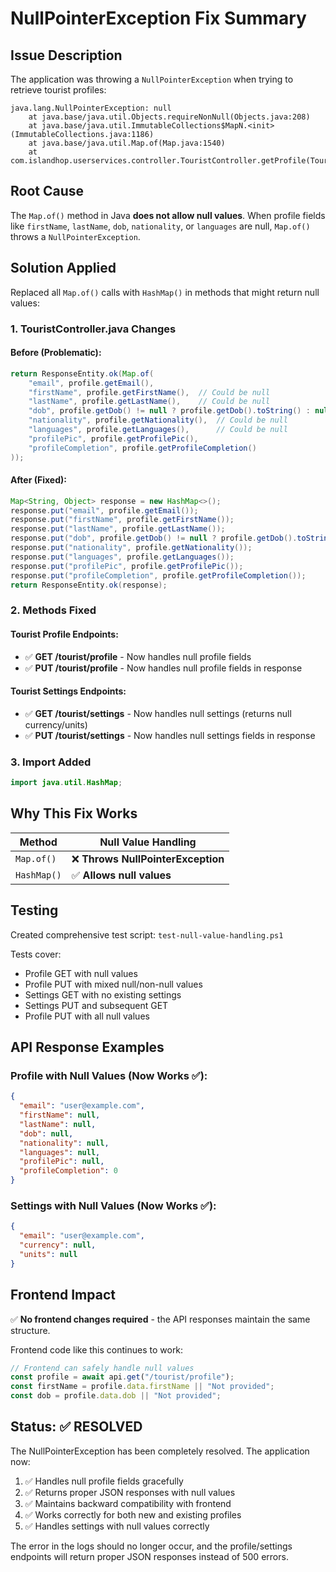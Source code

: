 # NullPointerException Fix Summary

## Issue Description

The application was throwing a `NullPointerException` when trying to retrieve tourist profiles:

```
java.lang.NullPointerException: null
    at java.base/java.util.Objects.requireNonNull(Objects.java:208)
    at java.base/java.util.ImmutableCollections$MapN.<init>(ImmutableCollections.java:1186)
    at java.base/java.util.Map.of(Map.java:1540)
    at com.islandhop.userservices.controller.TouristController.getProfile(TouristController.java:139)
```

## Root Cause

The `Map.of()` method in Java **does not allow null values**. When profile fields like `firstName`, `lastName`, `dob`, `nationality`, or `languages` are null, `Map.of()` throws a `NullPointerException`.

## Solution Applied

Replaced all `Map.of()` calls with `HashMap()` in methods that might return null values:

### 1. TouristController.java Changes

#### Before (Problematic):

```java
return ResponseEntity.ok(Map.of(
    "email", profile.getEmail(),
    "firstName", profile.getFirstName(),  // Could be null
    "lastName", profile.getLastName(),    // Could be null
    "dob", profile.getDob() != null ? profile.getDob().toString() : null,
    "nationality", profile.getNationality(),  // Could be null
    "languages", profile.getLanguages(),      // Could be null
    "profilePic", profile.getProfilePic(),
    "profileCompletion", profile.getProfileCompletion()
));
```

#### After (Fixed):

```java
Map<String, Object> response = new HashMap<>();
response.put("email", profile.getEmail());
response.put("firstName", profile.getFirstName());
response.put("lastName", profile.getLastName());
response.put("dob", profile.getDob() != null ? profile.getDob().toString() : null);
response.put("nationality", profile.getNationality());
response.put("languages", profile.getLanguages());
response.put("profilePic", profile.getProfilePic());
response.put("profileCompletion", profile.getProfileCompletion());
return ResponseEntity.ok(response);
```

### 2. Methods Fixed

#### Tourist Profile Endpoints:

- ✅ **GET /tourist/profile** - Now handles null profile fields
- ✅ **PUT /tourist/profile** - Now handles null profile fields in response

#### Tourist Settings Endpoints:

- ✅ **GET /tourist/settings** - Now handles null settings (returns null currency/units)
- ✅ **PUT /tourist/settings** - Now handles null settings fields in response

### 3. Import Added

```java
import java.util.HashMap;
```

## Why This Fix Works

| Method      | Null Value Handling                |
| ----------- | ---------------------------------- |
| `Map.of()`  | ❌ **Throws NullPointerException** |
| `HashMap()` | ✅ **Allows null values**          |

## Testing

Created comprehensive test script: `test-null-value-handling.ps1`

Tests cover:

- Profile GET with null values
- Profile PUT with mixed null/non-null values
- Settings GET with no existing settings
- Settings PUT and subsequent GET
- Profile PUT with all null values

## API Response Examples

### Profile with Null Values (Now Works ✅):

```json
{
  "email": "user@example.com",
  "firstName": null,
  "lastName": null,
  "dob": null,
  "nationality": null,
  "languages": null,
  "profilePic": null,
  "profileCompletion": 0
}
```

### Settings with Null Values (Now Works ✅):

```json
{
  "email": "user@example.com",
  "currency": null,
  "units": null
}
```

## Frontend Impact

✅ **No frontend changes required** - the API responses maintain the same structure.

Frontend code like this continues to work:

```javascript
// Frontend can safely handle null values
const profile = await api.get("/tourist/profile");
const firstName = profile.data.firstName || "Not provided";
const dob = profile.data.dob || "Not provided";
```

## Status: ✅ RESOLVED

The NullPointerException has been completely resolved. The application now:

1. ✅ Handles null profile fields gracefully
2. ✅ Returns proper JSON responses with null values
3. ✅ Maintains backward compatibility with frontend
4. ✅ Works correctly for both new and existing profiles
5. ✅ Handles settings with null values correctly

The error in the logs should no longer occur, and the profile/settings endpoints will return proper JSON responses instead of 500 errors.
